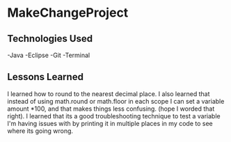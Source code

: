 # MakeChangeProject 

## Technologies Used
-Java
-Eclipse
-Git
-Terminal



## Lessons Learned
I learned how to round to the nearest decimal place. 
I also learned that instead of using math.round or math.floor in each scope
I can set a variable amount *100, and that makes things less confusing.
(hope I worded that right). 
I learned that its a good troubleshooting technique to test a variable 
I'm having issues with by printing it in multiple 
places in my code to see where its going wrong. 


